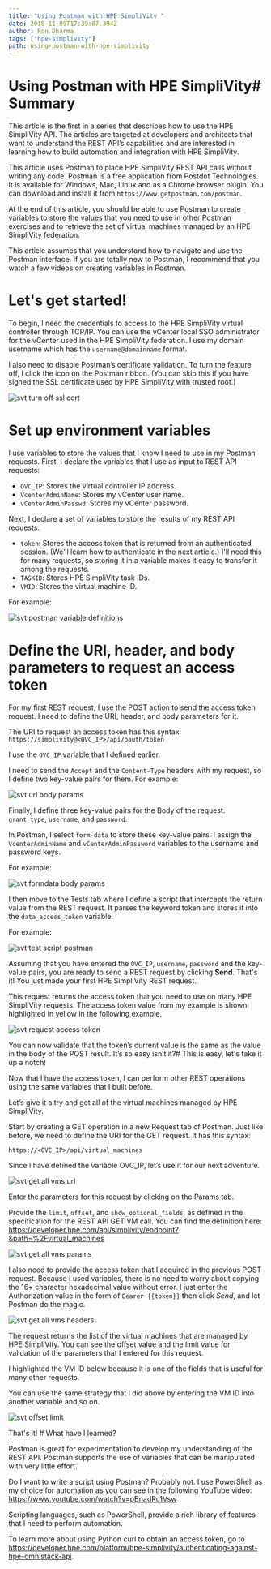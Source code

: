 ```yaml
---
title: "Using Postman with HPE SimpliVity "
date: 2018-11-09T17:39:07.394Z
author: Ron Dharma 
tags: ["hpe-simplivity"]
path: using-postman-with-hpe-simplivity
---
```

# Using Postman with HPE SimpliVity# Summary

This article is the first in a series that describes how to use the HPE SimpliVity API. The articles are targeted at developers and architects that want to understand the REST API’s capabilities and are interested in learning how to build automation and integration with HPE SimpliVity. 

This article uses Postman to place HPE SimpliVity REST API calls without writing any code. Postman is a free application from Postdot Technologies. It is available for Windows, Mac, Linux and as a Chrome browser plugin. You can download and install it from `https://www.getpostman.com/postman`. 

At the end of this article, you should be able to use Postman to create variables to store the values that you need to use in other Postman exercises and to retrieve the set of virtual machines managed by an HPE SimpliVity federation. 

This article assumes that you understand how to navigate and use the Postman interface. If you are totally new to Postman, I recommend that you watch a few videos on creating variables in Postman.
# Let's get started!

To begin, I need the credentials to access to the HPE SimpliVity virtual controller through TCP/IP.  You can use the vCenter local SSO administrator for the vCenter used in the HPE SimpliVity federation. I  use my domain username which has the `username@domainname` format.  

I also need to disable Postman’s certificate validation. To turn the feature off, I click the icon on the Postman ribbon. (You can skip this if you have signed the SSL certificate used by HPE SimpliVity with trusted root.) 


![svt turn off ssl cert](https://hpe-developer-portal.s3.amazonaws.com/uploads/media/2018/11/svt-turn-off-ssl-cert-1542122449127.png)

# Set up environment variables

I use variables to store the values that I know I need to use in my Postman requests. First, I declare the  variables that I use as input to REST API requests: 

* `OVC_IP`: Stores the virtual controller IP address. 
* `VcenterAdminName`:  Stores my vCenter user name. 
* `vCenterAdminPasswd`: Stores my vCenter password. 

Next, I declare a set of variables to store the results of my REST API requests:  

* `token`: Stores the access token that is returned from an authenticated session. (We’ll learn how to authenticate in the next article.) I'll need this for many requests, so storing it in a variable makes it easy to transfer it among the requests.
* `TASKID`: Stores HPE SimpliVity task IDs. 
* `VMID`: Stores the virtual machine ID. 

For example: 

![svt postman variable definitions](https://hpe-developer-portal.s3.amazonaws.com/uploads/media/2018/11/svt-postman-variable-definitions-1542122682743.png)

# Define the URI, header, and body parameters to request an access token

For my first REST request, I use the POST action to send the access token request. I need to define the URI, header, and body parameters for it. 

The URI to request an access token has this syntax: 
``https://simplivity@<OVC_IP>/api/oauth/token``

 I use the `OVC_IP` variable that I defined earlier. 

I need to send the `Accept` and the `Content-Type` headers with my request, so I define two key-value pairs for them. For example:


![svt url body params](https://hpe-developer-portal.s3.amazonaws.com/uploads/media/2018/11/svt-url-body-params-1542122702407.png)

Finally, I define three key-value pairs for the Body of the request: `grant_type`, `username`, and `password`. 

In Postman, I select `form-data` to store these key-value pairs. I assign the `VcenterAdminName` and `vCenterAdminPassword` variables to the username and password keys. 

For example: 

![svt formdata body params](https://hpe-developer-portal.s3.amazonaws.com/uploads/media/2018/11/svt-formdata-body-params-1542122691875.png)

I then move to the Tests tab where I define a script that intercepts the return value from the REST request. It parses the keyword token and stores it into the `data_access_token` variable.

For example:

![svt test script postman](https://hpe-developer-portal.s3.amazonaws.com/uploads/media/2018/11/svt-test-script-postman-1542124697949.png)

Assuming that you have entered the `OVC_IP`, `username`, `password` and the key-value pairs, you are ready to send a REST request by clicking **Send**. 
That's it! You just made your first HPE SimpliVity REST request. 

This request returns the access token that you need to use on many HPE SimpliVity requests. The access token value from my example is shown highlighted in yellow in the following example. 

![svt request access token](https://hpe-developer-portal.s3.amazonaws.com/uploads/media/2018/11/svt-request-access-token-1542124824497.png)


You can now validate that the token’s current value is the same as the value in the body of the POST result. It’s so easy isn’t it?# This is easy, let's take it up a notch!

Now that I have the access token, I can perform other REST operations using the same variables that I built before. 

Let’s give it a try and get all of the virtual machines managed by HPE SimpliVity. 

Start by creating a GET operation in a new Request tab of Postman.  Just like before, we need to define the URI for the GET request. It has this syntax: 

``https://<OVC_IP>/api/virtual_machines``

Since I have defined the variable OVC_IP, let’s use it for our next adventure.

![svt get all vms url](https://hpe-developer-portal.s3.amazonaws.com/uploads/media/2018/11/svt-get-all-vms-url-1542125040577.png)

Enter the parameters for this request by clicking on the Params tab. 

Provide the `limit`, `offset`, and `show_optional_fields`, as defined in the specification for the REST API GET VM call. You can find the definition here: 
https://developer.hpe.com/api/simplivity/endpoint?&path=%2Fvirtual_machines




![svt get all vms params](https://hpe-developer-portal.s3.amazonaws.com/uploads/media/2018/11/svt-get-all-vms-params-1542125124954.png)

I also need to provide the access token that I acquired in the previous POST request.  Because I used variables, there is no need to worry about copying the 16+ character hexadecimal value without error. I just enter the Authorization value in the form of `Bearer {{token}}` then click *Send*, and let Postman do the magic. 


![svt get all vms headers](https://hpe-developer-portal.s3.amazonaws.com/uploads/media/2018/11/svt-get-all-vms-headers-1542125232197.png)

The request returns the list of the virtual machines that are managed by HPE SimpliVity. You can see the offset value and the limit value for validation of the parameters that I entered for this request. 

I highlighted the VM ID below because it is one of the fields that is useful for many other requests. 

You can use the same strategy that I did above by entering the VM ID into another variable and so on.

![svt offset limit](https://hpe-developer-portal.s3.amazonaws.com/uploads/media/2018/11/svt-offset-limit-1542125309822.png)

That's it! # What have I learned? 

Postman is great for experimentation to develop my understanding of the REST API. Postman supports the use of variables that can be manipulated with very little effort. 

Do I want to write a script using Postman? Probably not. I use PowerShell as my choice for automation as you can see in the following YouTube video: https://www.youtube.com/watch?v=pBnadRc1Vsw  

Scripting languages, such as PowerShell, provide a rich library of features that I need to perform automation.


To learn more about using Python curl to obtain an access token, go to https://developer.hpe.com/platform/hpe-simplivity/authenticating-against-hpe-omnistack-api.


